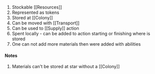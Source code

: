 1. Stockable [[Resources]]
2. Represented as tokens
3. Stored at [[Colony]]
4. Can be moved with [[Transport]]
5. Can be used to [[Supply]] action 
6. Spent locally - can be added to action starting or finishing where is stored
7. One can not add more materials then were added with abilities 
#### Notes
1. Materials can't be stored at star without a [[Colony]]
